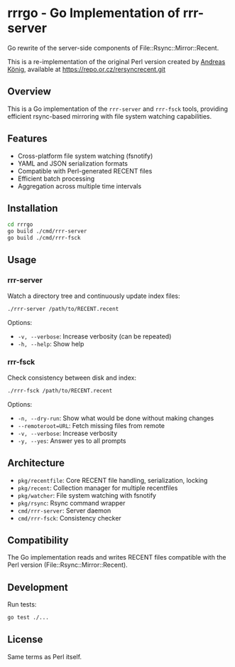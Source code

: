 # rrrgo - Go Implementation of rrr-server

Go rewrite of the server-side components of File::Rsync::Mirror::Recent.

This is a re-implementation of the original Perl version created by [Andreas König](https://github.com/andk), available at https://repo.or.cz/rersyncrecent.git

## Overview

This is a Go implementation of the `rrr-server` and `rrr-fsck` tools, providing efficient rsync-based mirroring with file system watching capabilities.

## Features

- Cross-platform file system watching (fsnotify)
- YAML and JSON serialization formats
- Compatible with Perl-generated RECENT files
- Efficient batch processing
- Aggregation across multiple time intervals

## Installation

```bash
cd rrrgo
go build ./cmd/rrr-server
go build ./cmd/rrr-fsck
```

## Usage

### rrr-server

Watch a directory tree and continuously update index files:

```bash
./rrr-server /path/to/RECENT.recent
```

Options:
- `-v, --verbose`: Increase verbosity (can be repeated)
- `-h, --help`: Show help

### rrr-fsck

Check consistency between disk and index:

```bash
./rrr-fsck /path/to/RECENT.recent
```

Options:
- `-n, --dry-run`: Show what would be done without making changes
- `--remoteroot=URL`: Fetch missing files from remote
- `-v, --verbose`: Increase verbosity
- `-y, --yes`: Answer yes to all prompts

## Architecture

- `pkg/recentfile`: Core RECENT file handling, serialization, locking
- `pkg/recent`: Collection manager for multiple recentfiles
- `pkg/watcher`: File system watching with fsnotify
- `pkg/rsync`: Rsync command wrapper
- `cmd/rrr-server`: Server daemon
- `cmd/rrr-fsck`: Consistency checker

## Compatibility

The Go implementation reads and writes RECENT files compatible with the Perl version (File::Rsync::Mirror::Recent).

## Development

Run tests:

```bash
go test ./...
```

## License

Same terms as Perl itself.

